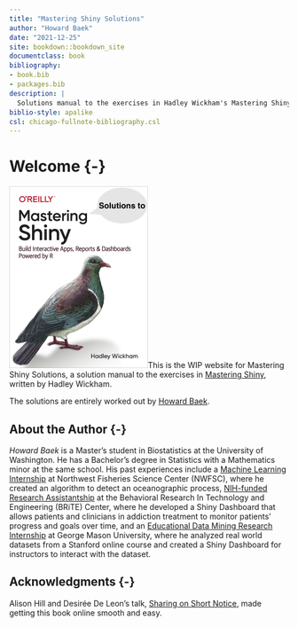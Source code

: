 ```yaml
--- 
title: "Mastering Shiny Solutions"
author: "Howard Baek"
date: "2021-12-25"
site: bookdown::bookdown_site
documentclass: book
bibliography:
- book.bib
- packages.bib
description: |
  Solutions manual to the exercises in Hadley Wickham's Mastering Shiny.
biblio-style: apalike
csl: chicago-fullnote-bibliography.csl
---
```


# Welcome {-}

<img src="img/mastering-shiny-cover.png" class="cover" width="250" height="328"/>This is the WIP website for Mastering Shiny Solutions, a solution manual to the exercises in [Mastering Shiny](https://mastering-shiny.org/), written by Hadley Wickham. 

The solutions are entirely worked out by [Howard Baek](http://insidethetv.rbind.io/). 

## About the Author {-}

_Howard Baek_ is a Master’s student in Biostatistics at the University of Washington. He has a Bachelor’s degree in Statistics with a Mathematics minor at the same school. His past experiences include a [Machine Learning Internship](https://github.com/orgs/UW-Upwelling-Project/teams/seattle) at Northwest Fisheries Science Center (NWFSC), where he created an algorithm to detect an oceanographic process, [NIH-funded Research Assistantship](https://github.com/howardbaek/addiction-dashboard-simple) at the Behavioral Research In Technology and Engineering (BRiTE) Center, where he developed a Shiny Dashboard that allows patients and clinicians in addiction treatment to monitor patients’ progress and goals over time, and an [Educational Data Mining Research Internship](https://github.com/howardbaek/mooc-project-github) at George Mason University, where he analyzed real world datasets from a Stanford online course and created a Shiny Dashboard for instructors to interact with the dataset.


## Acknowledgments {-}

Alison Hill and Desirée De Leon’s talk, [Sharing on Short Notice](https://youtu.be/QcE4RBH2auQ?t=1881), made getting this book online smooth and easy.
